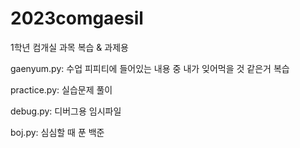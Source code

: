 # 2023comgaesil

1학년 컴개실 과목 복습 & 과제용

gaenyum.py: 수업 피피티에 들어있는 내용 중 내가 잊어먹을 것 같은거 복습

practice.py: 실습문제 풀이

debug.py: 디버그용 임시파일

boj.py: 심심할 때 푼 백준